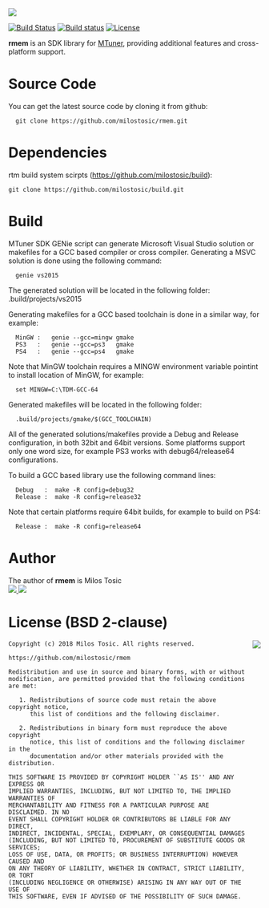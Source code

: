 <img src="http://rudji.com/images/libs/rmem.png"/>

[![Build Status](https://travis-ci.org/milostosic/rmem.svg?branch=master)](https://travis-ci.org/milostosic/rmem)
[![Build status](https://ci.appveyor.com/api/projects/status/4xnlbyty1i4mjrpq?svg=true)](https://ci.appveyor.com/project/milostosic/rmem)
[![License](https://img.shields.io/badge/license-BSD--2%20clause-blue.svg)](https://github.com/milostosic/rmem/blob/master/LICENSE)

**rmem** is an SDK library for [MTuner](http://mtuner.net/), providing additional features and cross-platform support.

Source Code
======

You can get the latest source code by cloning it from github:

      git clone https://github.com/milostosic/rmem.git 

Dependencies
======

rtm build system scirpts (https://github.com/milostosic/build):

	git clone https://github.com/milostosic/build.git

Build
======

MTuner SDK GENie script can generate Microsoft Visual Studio solution or 
makefiles for a GCC based compiler or cross compiler. Generating a MSVC
solution is done using the following command:

      genie vs2015

The generated solution will be located in the following folder:
   .build/projects/vs2015

Generating makefiles for a GCC based toolchain is done in a similar way, for
example:

      MinGW :   genie --gcc=mingw gmake
      PS3   :   genie --gcc=ps3   gmake
      PS4   :   genie --gcc=ps4   gmake

Note that MinGW toolchain requires a MINGW environment variable pointint to
install location of MinGW, for example:

      set MINGW=C:\TDM-GCC-64

Generated makefiles will be located in the following folder:

      .build/projects/gmake/$(GCC_TOOLCHAIN)

All of the generated solutions/makefiles provide a Debug and Release configuration,
in both 32bit and 64bit versions. Some platforms support only one word size, for 
example PS3 works with debug64/release64 configurations.

To build a GCC based library use the following command lines:

      Debug   :  make -R config=debug32
      Release :  make -R config=release32

Note that certain platforms require 64bit builds, for example to build on PS4:

      Release :  make -R config=release64

Author
======

The author of **rmem** is Milos Tosic  
[ <img src="https://github.com/milostosic/build/raw/gh-pages/images/twitter.png">](https://twitter.com/milostosic)[ <img src="https://github.com/milostosic/build/raw/gh-pages/images/mail.png">](mailto:milostosic77@gmail.com)  

License (BSD 2-clause)
======

<a href="http://opensource.org/licenses/BSD-2-Clause" target="_blank">
<img align="right" src="http://opensource.org/trademarks/opensource/OSI-Approved-License-100x137.png">
</a>

	Copyright (c) 2018 Milos Tosic. All rights reserved.
	
	https://github.com/milostosic/rmem
	
	Redistribution and use in source and binary forms, with or without
	modification, are permitted provided that the following conditions are met:
	
	   1. Redistributions of source code must retain the above copyright notice,
	      this list of conditions and the following disclaimer.
	
	   2. Redistributions in binary form must reproduce the above copyright
	      notice, this list of conditions and the following disclaimer in the
	      documentation and/or other materials provided with the distribution.
	
	THIS SOFTWARE IS PROVIDED BY COPYRIGHT HOLDER ``AS IS'' AND ANY EXPRESS OR
	IMPLIED WARRANTIES, INCLUDING, BUT NOT LIMITED TO, THE IMPLIED WARRANTIES OF
	MERCHANTABILITY AND FITNESS FOR A PARTICULAR PURPOSE ARE DISCLAIMED. IN NO
	EVENT SHALL COPYRIGHT HOLDER OR CONTRIBUTORS BE LIABLE FOR ANY DIRECT,
	INDIRECT, INCIDENTAL, SPECIAL, EXEMPLARY, OR CONSEQUENTIAL DAMAGES
	(INCLUDING, BUT NOT LIMITED TO, PROCUREMENT OF SUBSTITUTE GOODS OR SERVICES;
	LOSS OF USE, DATA, OR PROFITS; OR BUSINESS INTERRUPTION) HOWEVER CAUSED AND
	ON ANY THEORY OF LIABILITY, WHETHER IN CONTRACT, STRICT LIABILITY, OR TORT
	(INCLUDING NEGLIGENCE OR OTHERWISE) ARISING IN ANY WAY OUT OF THE USE OF
	THIS SOFTWARE, EVEN IF ADVISED OF THE POSSIBILITY OF SUCH DAMAGE. 
